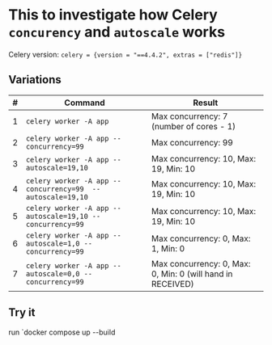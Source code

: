 # This to investigate how Celery `concurency` and `autoscale` works
Celery version:
`celery = {version = "==4.4.2", extras = ["redis"]}`

## Variations
#|Command|Result
---|---|---
1 | `celery worker -A app`| Max concurrency: 7 (number of cores - 1)
2 | `celery worker -A app --concurrency=99` | Max concurrency: 99
3 | `celery worker -A app --autoscale=19,10` | Max concurrency: 10, Max: 19, Min: 10
4 | `celery worker -A app --concurrency=99  --autoscale=19,10` | Max concurrency: 10, Max: 19, Min: 10
5 | `celery worker -A app --autoscale=19,10 --concurrency=99` | Max concurrency: 10, Max: 19, Min: 10
6 | `celery worker -A app --autoscale=1,0 --concurrency=99` | Max concurrency: 0, Max: 1, Min: 0
7 | `celery worker -A app --autoscale=0,0 --concurrency=99 ` | Max concurrency: 0, Max: 0, Min: 0 (will hand in RECEIVED)

## Try it
run `docker compose up --build